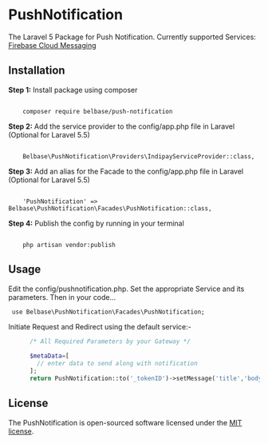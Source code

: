 # PushNotification
The Laravel 5 Package for Push Notification. Currently supported Services: <a href="https://firebase.google.com/">Firebase Cloud Messaging</a>

<h2>Installation</h2>
<b>Step 1:</b> Install package using composer
<pre><code>
    composer require belbase/push-notification
</pre></code>

<b>Step 2:</b> Add the service provider to the config/app.php file in Laravel (Optional for Laravel 5.5)
<pre><code>
    Belbase\PushNotification\Providers\IndipayServiceProvider::class,
</pre></code>

<b>Step 3:</b> Add an alias for the Facade to the config/app.php file in Laravel (Optional for Laravel 5.5)
<pre><code>
    'PushNotification' => Belbase\PushNotification\Facades\PushNotification::class,
</pre></code>

<b>Step 4:</b> Publish the config by running in your terminal
<pre><code>
    php artisan vendor:publish
</pre></code>

<h2>Usage</h2>

Edit the config/pushnotification.php. Set the appropriate Service and its parameters. Then in your code... <br>
<pre><code> use Belbase\PushNotification\Facades\PushNotification;  </code></pre>
Initiate Request and Redirect using the default service:-
```php 
      /* All Required Parameters by your Gateway */
      
      $metaData=[
        // enter data to send along with notification
      ];
      return PushNotification::to('_tokenID')->setMessage('title','body',$metaData)->sendMessage();
```

## License

The PushNotification is open-sourced software licensed under the [MIT license](https://opensource.org/licenses/MIT).